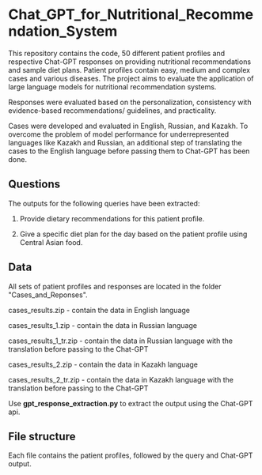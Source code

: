 # Chat_GPT_for_Nutritional_Recommendation_System

This repository contains the code, 50 different patient profiles and respective Chat-GPT responses on providing nutritional recommendations and sample diet plans. Patient profiles contain easy, medium and complex cases and various diseases. The project aims to evaluate the application of large language models for nutritional recommendation systems.


Responses were evaluated based on the personalization, consistency with evidence-based recommendations/ guidelines, and practicality. 

Cases were developed and evaluated in English, Russian, and Kazakh. To overcome the problem of model performance for underrepresented languages like Kazakh and Russian, an additional step of translating the cases to the English language before passing them to Chat-GPT has been done.

## Questions

The outputs for the following queries have been extracted: 

1. Provide dietary recommendations for this patient profile.
   
2. Give a specific diet plan for the day based on the patient profile using Central Asian food. 

## Data 

All sets of patient profiles and responses are located in the folder "Cases_and_Reponses".

cases_results.zip - contain the data in English language

cases_results_1.zip - contain the data in Russian language

cases_results_1_tr.zip - contain the data in Russian language with the translation before passing to the Chat-GPT

cases_results_2.zip - contain the data in Kazakh language

cases_results_2_tr.zip - contain the data in Kazakh language with the translation before passing to the Chat-GPT

Use **gpt_response_extraction.py** to extract the output using the Chat-GPT api.

## File structure

Each file contains the patient profiles, followed by the query and Chat-GPT output.

